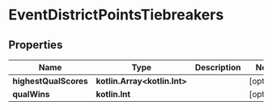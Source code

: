 
# EventDistrictPointsTiebreakers

## Properties
Name | Type | Description | Notes
------------ | ------------- | ------------- | -------------
**highestQualScores** | **kotlin.Array&lt;kotlin.Int&gt;** |  |  [optional]
**qualWins** | **kotlin.Int** |  |  [optional]



